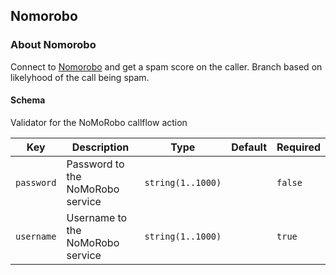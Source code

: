 ## Nomorobo

### About Nomorobo

Connect to [Nomorobo](https://www.nomorobo.com/) and get a spam score on the caller. Branch based on likelyhood of the call being spam.

#### Schema

Validator for the NoMoRobo callflow action



Key | Description | Type | Default | Required
--- | ----------- | ---- | ------- | --------
`password` | Password to the NoMoRobo service | `string(1..1000)` |   | `false`
`username` | Username to the NoMoRobo service | `string(1..1000)` |   | `true`



